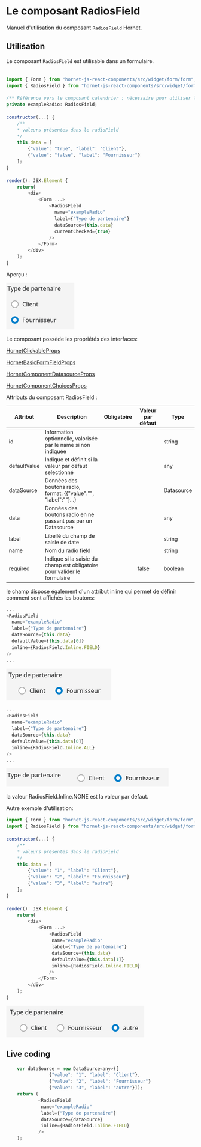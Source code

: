 # Le composant RadiosField

Manuel d'utilisation du composant `RadiosField` Hornet.

## Utilisation

Le composant `RadiosField` est utilisable dans un formulaire.

```javascript

import { Form } from "hornet-js-react-components/src/widget/form/form";
import { RadiosField } from "hornet-js-react-components/src/widget/form/radios-field";

/** Référence vers le composant calendrier : nécessaire pour utiliser la fonction setAttribute(). */
private exampleRadio: RadiosField;

constructor(...) {
    /**
    * valeurs présentes dans le radioField
    */
    this.data = [
        {"value": "true", "label": "Client"},
        {"value": "false", "label": "Fournisseur"}
    ];
}

render(): JSX.Element {
    return(
        <div>
            <Form ...>
                <RadiosField
                  name="exampleRadio"
                  label={"Type de partenaire"}
                  dataSource={this.data}
                  currentChecked={true}
                />
            </Form>
        </div>
    );
}
```

Aperçu :

![radio](../sources/form/radios-field/radio-notinline.png)

Le composant possède les propriétés des interfaces:

[HornetClickableProps](/hornetshowroom/composant/page/hornet-js/composants/hornet-component-props)

[HornetBasicFormFieldProps](/hornetshowroom/composant/page/hornet-js/composants/hornet-component-props)

[HornetComponentDatasourceProps](/hornetshowroom/composant/page/hornet-js/composants/hornet-component-props)

[HornetComponentChoicesProps](/hornetshowroom/composant/page/hornet-js/composants/hornet-component-props)

Attributs du composant RadiosField :

| Attribut | Description | Obligatoire |Valeur par défaut | Type |
| -------- | ----------- | --------- |----------------- |--------- |
| id | Information optionnelle, valorisée par le name si non indiquée | ||string|
| defaultValue | Indique et définit si la valeur par défaut selectionné | ||any|
| dataSource | Données des boutons radio, format: {{"value":"", "label":""}...}|| |Datasource|
| data | Données des boutons radio en ne passant pas par un Datasource| ||any|
| label | Libellé du champ de saisie de date |  ||string|
| name  | Nom du radio field | ||string|
| required | Indique si la saisie du champ est obligatoire pour valider le formulaire || false |boolean|

le champ dispose également d'un attribut inline qui permet de définir comment sont affichés les boutons:

```javascript
...
<RadiosField
  name="exampleRadio"
  label={"Type de partenaire"}
  dataSource={this.data}
  defaultValue={this.data[0]}
  inline={RadiosField.Inline.FIELD}
/>
...
```

![radio](../sources/form/radios-field/radio-inline.png)


```javascript
...
<RadiosField
  name="exampleRadio"
  label={"Type de partenaire"}
  dataSource={this.data}
  defaultValue={this.data[0]}
  inline={RadiosField.Inline.ALL}
/>
...
```

![radio](../sources/form/radios-field/radio-inlineall.png)

la valeur RadiosField.Inline.NONE est la valeur par defaut.


Autre exemple d'utilisation:

```javascript
import { Form } from "hornet-js-react-components/src/widget/form/form";
import { RadiosField } from "hornet-js-react-components/src/widget/form/radios-field";

constructor(...) {
    /**
    * valeurs présentes dans le radioField
    */
    this.data = [
        {"value": "1", "label": "Client"},
        {"value": "2", "label": "Fournisseur"}
        {"value": "3", "label": "autre"}
    ];
}

render(): JSX.Element {
    return(
        <div>
            <Form ...>
                <RadiosField
                 name="exampleRadio"
                 label={"Type de partenaire"}
                 dataSource={this.data}
                 defaultValue={this.data[1]}
                 inline={RadiosField.Inline.FIELD}
                />
            </Form>
        </div>
    );
}

```

![radio](../sources/form/radios-field/radio-exemple.png)

## Live coding

```javascript showroom
	var dataSource = new DataSource<any>([
                {"value": "1", "label": "Client"},
                {"value": "2", "label": "Fournisseur"}
                {"value": "3", "label": "autre"}]);
	return (
            <RadiosField
             name="exampleRadio"
             label={"Type de partenaire"}
             dataSource={dataSource}
             inline={RadiosField.Inline.FIELD}
            />
    );
```